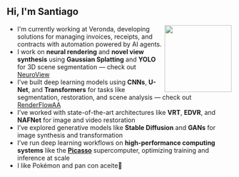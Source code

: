 <h2>Hi, I'm Santiago</h2>
<img align="right" width="150" src="https://i.imgur.com/3kwWOQc.jpeg" />

<ul>
  <li>I'm currently working at Veronda, developing solutions for managing invoices, receipts, and contracts with automation powered by AI agents.</li>
  <li>I work on <strong>neural rendering</strong> and <strong>novel view synthesis</strong> using <strong>Gaussian Splatting</strong> and <strong>YOLO</strong> for 3D scene segmentation — check out <a href="https://github.com/kunSurenioRBG/NeuroView">NeuroView</a></li>
  <li>I’ve built deep learning models using <strong>CNNs</strong>, <strong>U-Net</strong>, and <strong>Transformers</strong> for tasks like segmentation, restoration, and scene analysis — check out <a href="https://github.com/kunSurenioRBG/RenderFlowAA">RenderFlowAA</a></li>
  <li>I’ve worked with state-of-the-art architectures like <strong>VRT</strong>, <strong>EDVR</strong>, and <strong>NAFNet</strong> for image and video restoration</li>
  <li>I’ve explored generative models like <strong>Stable Diffusion</strong> and <strong>GANs</strong> for image synthesis and transformation</li>
  <li>I’ve run deep learning workflows on <strong>high-performance computing systems</strong> like the <a href="https://www.scbi.uma.es/web/es/supercomputacion/"><strong>Picasso</strong></a> supercomputer, optimizing training and inference at scale</li>
  <li>I like Pokémon and pan con aceite🦆</li>
</ul>
